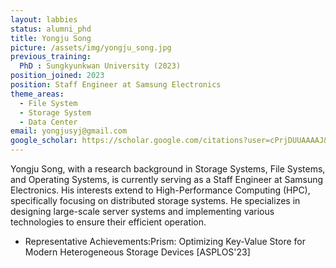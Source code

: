 ```yaml
---
layout: labbies
status: alumni_phd
title: Yongju Song
picture: /assets/img/yongju_song.jpg
previous_training:  
  PhD : Sungkyunkwan University (2023)
position_joined: 2023
position: Staff Engineer at Samsung Electronics
theme_areas:
  - File System
  - Storage System
  - Data Center
email: yongjusyj@gmail.com
google_scholar: https://scholar.google.com/citations?user=cPrjDUUAAAAJ&hl=ko
---
```


Yongju Song, with a research background in Storage Systems, File Systems, and Operating Systems, is currently serving as a Staff Engineer at Samsung Electronics.
His interests extend to High-Performance Computing (HPC), specifically focusing on distributed storage systems.
He specializes in designing large-scale server systems and implementing various technologies to ensure their efficient operation.
* Representative Achievements:Prism: Optimizing Key-Value Store for Modern Heterogeneous Storage Devices [ASPLOS'23]

